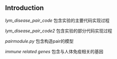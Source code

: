 ## Introduction
*lym_disease_pair_code* 包含实验的主要代码实现过程

*lym_disease_pair_code2* 包含实验的部分代码实现过程

*pairmodule.py* 包含构造pair的模型

*immune related genes*  包含与人体免疫相关的基因






